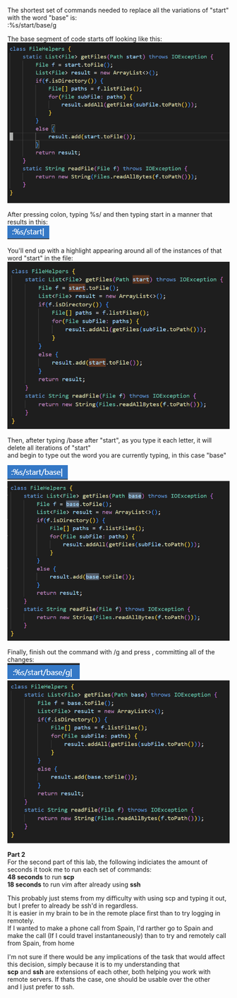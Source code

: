 The shortest set of commands needed to replace all the variations of "start" with the word "base" is:  
:%s/start/base/g

The base segment of code starts off looking like this:  
![pic1](cs15lab7pic1.png)  
  
 After pressing colon, typing %s/ and then typing start in a manner that results in this:  
 ![pic5](cs15lab7pic5.png)  
   
 You'll end up with a highlight appearing around all of the instances of that word "start" in the file:  
 ![pic2](cs15lab7pic2.png)  
   
 Then, afteter typing /base after "start", as you type it each letter, it will delete all iterations of "start"  
 and begin to type out the word you are currently typing, in this case "base"  
   
 ![pic6](cs15lab7pic6.png)  
 ![pic3](cs15lab7pic3.png)  
   
 Finally, finish out the command with /g and press <enter>, committing all of the changes:  
 ![pic7](cs15lab7pic7.png)  
  ![pic4](cs15lab7pic4.png)  
  
    
    
**Part 2**  
For the second part of this lab, the following indiciates the amount of seconds it took me to run each set of commands:  
**48 seconds** to run **scp**  
**18 seconds** to run vim after already using **ssh**  
  
This probably just stems from my difficulty with using scp and typing it out, but I prefer to already be ssh'd in regardless.  
It is easier in my brain to be in the remote place first than to try logging in remotely.  
If I wanted to make a phone call from Spain, I'd rarther go to Spain and make the call (If I could travel instantaneously) than to try and remotely call from Spain, from home  
  
  I'm not sure if there would be any implications of the task that would affect this decision, simply because it is to my understanding that  
  **scp** and **ssh** are extensions of each other, both helping you work with remote servers. If thats the case, one should be usable over the other  
  and I just prefer to ssh.
 

